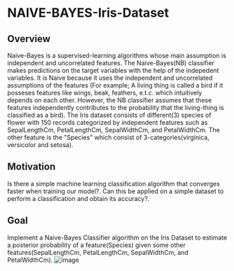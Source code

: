 # NAIVE-BAYES-Iris-Dataset
## Overview
Naive-Bayes is a supervised-learning algorithms whose main assumption is independent and uncorrelated features. The Naive-Bayes(NB) classifier makes predictions on the target variables with the help of the indepedent variables. It is Naive because it uses the independent and uncorrelated assumptions of the features (For example; A living thing is called a bird if it posseses features like wings, beak, feathers, e.t.c. which intuitively depends on each other. However, the NB classifier assumes that these features independently contributes to the probability that the living-thing is classified as a bird). The Iris dataset consists of different(3) species of flower with 150 records categorized by independent features such as SepalLengthCm, PetalLengthCm, SepalWidthCm, and PetalWidthCm. The other feature is the "Species" which consist of 3-categories(virginica, versicolor and setosa).

## Motivation
Is there a simple machine learning classification algorithm that converges faster when training our model?. Can this be applied on a simple dataset to perform a classification and obtain its accuracy?.
## Goal 
Implement a Naive-Bayes Classifier algorithm on the Iris Dataset to estimate a posterior probability of a feature(Species) given some other features(SepalLengthCm, PetalLengthCm, SepalWidthCm, and PetalWidthCm). 
![image](https://user-images.githubusercontent.com/54149747/109902872-a4e35a80-7c60-11eb-84f6-4dd258e79063.png)



